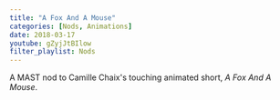```yaml
---
title: "A Fox And A Mouse"
categories: [Nods, Animations]
date: 2018-03-17
youtube: gZyjJtBIlow
filter_playlist: Nods
---
```


A MAST nod to Camille Chaix's touching animated short, _A Fox And A Mouse_.
